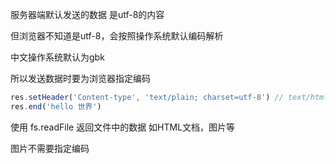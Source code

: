 

服务器端默认发送的数据 是utf-8的内容

但浏览器不知道是utf-8，会按照操作系统默认编码解析

中文操作系统默认为gbk

所以发送数据时要为浏览器指定编码

```js
res.setHeader('Content-type', 'text/plain; charset=utf-8') // text/html
res.end('hello 世界')
```

使用 fs.readFile 返回文件中的数据 如HTML文档，图片等

图片不需要指定编码